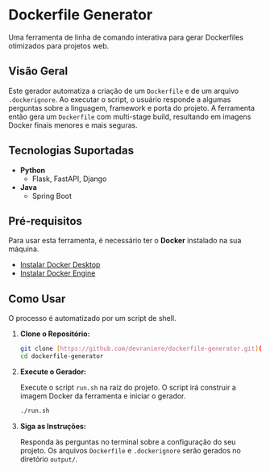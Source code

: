 # Dockerfile Generator

Uma ferramenta de linha de comando interativa para gerar Dockerfiles otimizados para projetos web.

## Visão Geral

Este gerador automatiza a criação de um `Dockerfile` e de um arquivo `.dockerignore`. Ao executar o script, o usuário responde a algumas perguntas sobre a linguagem, framework e porta do projeto. A ferramenta então gera um `Dockerfile` com multi-stage build, resultando em imagens Docker finais menores e mais seguras.

## Tecnologias Suportadas

- **Python**
  - Flask, FastAPI, Django
- **Java**
  - Spring Boot

## Pré-requisitos

Para usar esta ferramenta, é necessário ter o **Docker** instalado na sua máquina.

- [Instalar Docker Desktop](https://www.docker.com/products/docker-desktop/)
- [Instalar Docker Engine](https://docs.docker.com/engine/install/)

## Como Usar

O processo é automatizado por um script de shell.

1.  **Clone o Repositório:**

    ```bash
    git clone [https://github.com/devraniere/dockerfile-generator.git](https://github.com/devraniere/dockerfile-generator.git)
    cd dockerfile-generator
    ```

2.  **Execute o Gerador:**

    Execute o script `run.sh` na raiz do projeto. O script irá construir a imagem Docker da ferramenta e iniciar o gerador.

    ```bash
    ./run.sh
    ```

3.  **Siga as Instruções:**

    Responda às perguntas no terminal sobre a configuração do seu projeto. Os arquivos `Dockerfile` e `.dockerignore` serão gerados no diretório `output/`.
